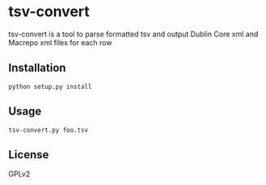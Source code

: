 tsv-convert
=====

tsv-convert is a tool to parse formatted tsv and output Dublin Core xml and Macrepo xml files for each row

Installation
------------

    python setup.py install

Usage
-----

    tsv-convert.py foo.tsv

License
-----
GPLv2
